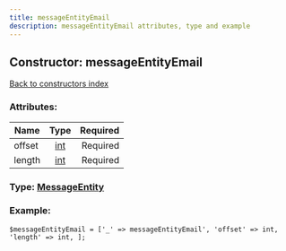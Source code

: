 ```yaml
---
title: messageEntityEmail
description: messageEntityEmail attributes, type and example
---
```

## Constructor: messageEntityEmail  
[Back to constructors index](index.md)



### Attributes:

| Name     |    Type       | Required |
|----------|:-------------:|---------:|
|offset|[int](../types/int.md) | Required|
|length|[int](../types/int.md) | Required|



### Type: [MessageEntity](../types/MessageEntity.md)


### Example:

```
$messageEntityEmail = ['_' => messageEntityEmail', 'offset' => int, 'length' => int, ];
```